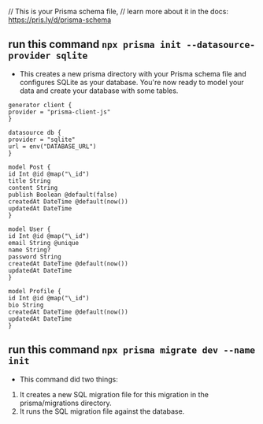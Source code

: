 // This is your Prisma schema file,
// learn more about it in the docs: https://pris.ly/d/prisma-schema

## run this command `npx prisma init --datasource-provider sqlite`

- This creates a new prisma directory with your Prisma schema file and configures SQLite as your database. You're now ready to model your data and create your database with some tables.

```
generator client {
provider = "prisma-client-js"
}

datasource db {
provider = "sqlite"
url = env("DATABASE_URL")
}

model Post {
id Int @id @map("\_id")
title String
content String
publish Boolean @default(false)
createdAt DateTime @default(now())
updatedAt DateTime
}

model User {
id Int @id @map("\_id")
email String @unique
name String?
password String
createdAt DateTime @default(now())
updatedAt DateTime
}

model Profile {
id Int @id @map("\_id")
bio String
createdAt DateTime @default(now())
updatedAt DateTime
}
```

## run this command `npx prisma migrate dev --name init`

- This command did two things:

1. It creates a new SQL migration file for this migration in the prisma/migrations directory.
2. It runs the SQL migration file against the database.
